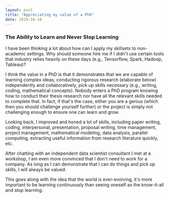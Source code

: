 ```yaml
---
layout: post
title: "Appreciating my value of a PhD"
date: 2019-10-18
---
```


### The Ability to Learn and Never Stop Learning
I have been thinking a lot about how can I apply my skillsets to non-academic settings. Why should someone hire me if I didn't use certain tools that industry relies heavily on these days (e.g., Tensorflow, Spark, Hadoop, Tableau)?

I think the value in a PhD is that it demonstrates that we are capable of learning complex ideas, conducting rigorous research (elaborate below) independently and collaboratively, pick up skills necessary (e.g., writing, coding, mathematical concepts). Nobody enters a PhD program knowing how to conduct their thesis research nor have all the relevant skills needed to complete that. In fact, if that's the case, either you are a genius (which then you should challenge yourself further) or the project is simply not challenging enough to ensure one can learn and grow.

Looking back, I improved and honed a lot of skills, including paper writing, coding, interpersonal, presentation, proposal writing, time management, project management, mathematical modeling, data analysis, parallel computing, extracting useful information from research literature quickly, etc.

After chatting with an independent data scientist consultant I met at a workshop, I am even more convinced that I don't need to work for a company. As long as I can demonstrate that I can do things and pick up skills, I will always be valued.

This goes along with the idea that the world is ever-evolving, it's more important to be learning continuously than seeing oneself as the know-it-all and stop learning.
